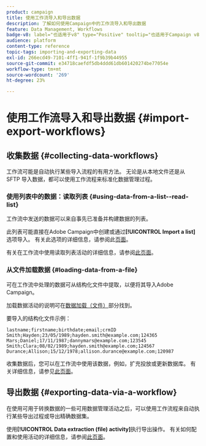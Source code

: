 ```yaml
---
product: campaign
title: 使用工作流导入和导出数据
description: 了解如何使用Campaign中的工作流导入和导出数据
feature: Data Management, Workflows
badge-v8: label="也适用于v8" type="Positive" tooltip="也适用于Campaign v8"
audience: platform
content-type: reference
topic-tags: importing-and-exporting-data
exl-id: 266ecd49-7101-4ff1-941f-1f9b39b44955
source-git-commit: e34718caefdf5db4ddd61db601420274be77054e
workflow-type: tm+mt
source-wordcount: '269'
ht-degree: 23%

---
```


# 使用工作流导入和导出数据 {#import-export-workflows}



## 收集数据 {#collecting-data-workflows}

工作流可能是自动执行某些导入流程的有用方法。 无论是从本地文件还是从 SFTP 导入数据，都可以使用工作流程来标准化数据管理过程。

### 使用列表中的数据：读取列表 {#using-data-from-a-list--read-list}

工作流中发送的数据可以来自事先已准备并构建数据的列表。

此列表可能直接在Adobe Campaign中创建或通过&#x200B;**[!UICONTROL Import a list]**&#x200B;选项导入。 有关此选项的详细信息，请参阅此[页面](../../platform/using/about-generic-imports-exports.md)。

有关在工作流中使用读取列表活动的详细信息，请参阅[此页面](../../workflow/using/read-list.md)。

### 从文件加载数据 {#loading-data-from-a-file}

可在工作流中处理的数据可从结构化文件中提取，以便将其导入Adobe Campaign。

加载数据活动的说明可在[数据加载（文件）](../../workflow/using/data-loading-file.md)部分找到。

要导入的结构化文件示例：

```
lastname;firstname;birthdate;email;crmID
Smith;Hayden;23/05/1989;hayden.smith@example.com;124365
Mars;Daniel;17/11/1987;dannymars@example.com;123545
Smith;Clara;08/02/1989;hayden.smith@example.com;124567
Durance;Allison;15/12/1978;allison.durance@example.com;120987
```

收集数据后，您可以在工作流中使用该数据，例如，扩充投放或更新数据库。 有关详细信息，请参见[此页面](../../workflow/using/how-to-use-workflow-data.md)。

## 导出数据 {#exporting-data-via-a-workflow}

在使用可用于转换数据的一些可用数据管理活动之后，可以使用工作流程来自动执行某些导出过程或导出精确数据集。

使用&#x200B;**[!UICONTROL Data extraction (file) activity]**&#x200B;执行导出操作。 有关如何配置和使用活动的详细信息，请参阅[此页面](../../workflow/using/extraction-file.md)。
